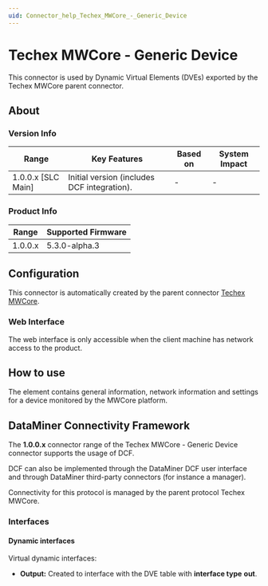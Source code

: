 ```yaml
---
uid: Connector_help_Techex_MWCore_-_Generic_Device
---
```


# Techex MWCore - Generic Device

This connector is used by Dynamic Virtual Elements (DVEs) exported by the Techex MWCore parent connector.

## About

### Version Info

| Range              | Key Features                              | Based on   | System Impact   |
|----------------------|---------------------------------------------|--------------|-------------------|
| 1.0.0.x [SLC Main]   | Initial version (includes DCF integration). | -            | -                 |

### Product Info

| Range     | Supported Firmware     |
|-----------|------------------------|
| 1.0.0.x   | 5.3.0-alpha.3          |

## Configuration

This connector is automatically created by the parent connector [Techex MWCore](xref:Connector_help_Techex_MWCore).

### Web Interface

The web interface is only accessible when the client machine has network access to the product.

## How to use

The element contains general information, network information and settings for a device monitored by the MWCore platform.

## DataMiner Connectivity Framework

The **1.0.0.x** connector range of the Techex MWCore - Generic Device connector supports the usage of DCF.

DCF can also be implemented through the DataMiner DCF user interface and through DataMiner third-party connectors (for instance a manager).

Connectivity for this protocol is managed by the parent protocol Techex MWCore.

### Interfaces

#### Dynamic interfaces

Virtual dynamic interfaces:

- **Output:** Created to interface with the DVE table with **interface type** **out**.
